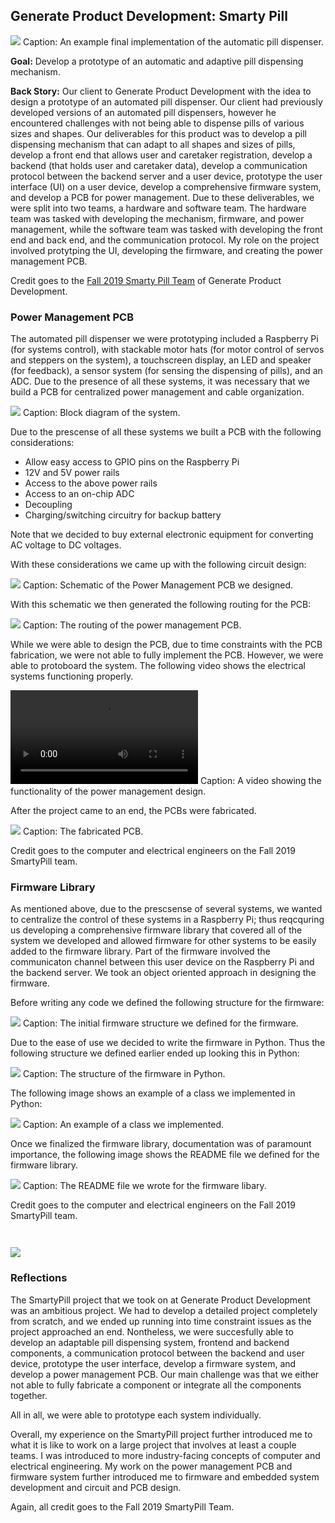 ## Generate Product Development: Smarty Pill

<img src="images/smarty_pill_sample_design.png?raw=true"/>
Caption: An example final implementation of the automatic pill dispenser.


**Goal:** Develop a prototype of an automatic and adaptive pill dispensing mechanism.

**Back Story:**
Our client to Generate Product Development with the idea to design a prototype of an automated pill dispenser. Our client had previously developed versions of an automated pill dispensers, however he encountered challenges with not being able to dispense pills of various sizes and shapes. Our deliverables for this product was to develop a pill dispensing mechanism that can adapt to all shapes and sizes of pills, develop a front end that allows user and caretaker registration, develop a backend (that holds user and caretaker data), develop a communication protocol between the backend server and a user device, prototype the user interface (UI) on a user device, develop a comprehensive firmware system, and develop a PCB for power management. Due to these deliverables, we were split into two teams, a hardware and software team. The hardware team was tasked with developing the mechanism, firmware, and power management, while the software team was tasked with developing the front end and back end, and the communication protocol. My role on the project involved protytping the UI, developing the firmware, and creating the power management PCB.

Credit goes to the <a href="https://web.archive.org/web/20191130065915/https://web.northeastern.edu/generate/our-team/"> Fall 2019 Smarty Pill Team</a> of Generate Product Development.

### Power Management PCB

The automated pill dispenser we were prototyping included a Raspberry Pi (for systems control), with stackable motor hats (for motor control of servos and steppers on the system), a touchscreen display, an LED and speaker (for feedback), a sensor system (for sensing the dispensing of pills), and an ADC. Due to the presence of all these systems, it was necessary that we build a PCB for centralized power management and cable organization. 

<img src = "images/smarty_pill_block_diagram.png?raw=true"/>
Caption: Block diagram of the system.

Due to the prescense of all these systems we built a PCB with the following considerations: 
- Allow easy access to GPIO pins on the Raspberry Pi 
- 12V and 5V power rails
- Access to the above power rails
- Access to an on-chip ADC
- Decoupling
- Charging/switching circuitry for backup battery 

Note that we decided to buy external electronic equipment for converting AC voltage to DC voltages.

With these considerations we came up with the following circuit design: 

<img src = "images/smarty_pill_schematic.png?raw=true"/>
Caption: Schematic of the Power Management PCB we designed.

With this schematic we then generated the following routing for the PCB: 

<img src = "images/smarty_pill_pcb_routing.png?raw=true"/>
Caption: The routing of the power management PCB.

While we were able to design the PCB, due to time constraints with the PCB fabrication, we were not able to fully implement the PCB. However, we were able to protoboard the system. The following video shows the electrical systems functioning properly.

<video controls>
  <source src="images/smarty_pill_electrical_v.mp4" type="video/mp4">
  Your browser does not support the video tag.
</video>
Caption: A video showing the functionality of the power management design.

After the project came to an end, the PCBs were fabricated.

<img src = "images/smarty_pill_pcbs.JPG?raw=true"/>
Caption: The fabricated PCB.

Credit goes to the computer and electrical engineers on the Fall 2019 SmartyPill team.

### Firmware Library

As mentioned above, due to the prescsense of several systems, we wanted to centralize the control of these systems in a Raspberry Pi; thus reqcquring us developing a comprehensive firmware library that covered all of the system we developed and allowed firmware for other systems to be easily added to the firmware library. Part of the firmware involved the communicaton channel between this user device on the Raspberry Pi and the backend server. We took an object oriented approach in designing the firmware. 

Before writing any code we defined the following structure for the firmware:

<img src = "images/smarty_pill_firmware_structure.png?raw=true"/>
Caption: The initial firmware structure we defined for the firmware.

Due to the ease of use we decided to write the firmware in Python.
Thus the following structure we defined earlier ended up looking this in Python:

<img src = "images/smarty_pill_firmware_structure_code.png?raw=true"/>
Caption: The structure of the firmware in Python.

The following image shows an example of a class we implemented in Python:

<img src = "images/smarty_pill_firmware_code_sc.png?raw=true"/>
Caption: An example of a class we implemented.

Once we finalized the firmware library, documentation was of paramount importance, the following image shows the README file we defined for the firmware library.

<img src = "images/smarty_pill_firmware_readme.png?raw=true"/>
Caption: The README file we wrote for the firmware libary.

Credit goes to the computer and electrical engineers on the Fall 2019 SmartyPill team.

<font style="font-size:0px"> ### User Interface Prototype 

Note to self: decide to show later.

<img src="images/dummy_thumbnail.jpg?raw=true"/> </font>

### Reflections

The SmartyPill project that we took on at Generate Product Development was an ambitious project.
We had to develop a detailed project completely from scratch, and we ended up running into time constraint issues as the project approached an end.
Nontheless, we were succesfully able to develop an adaptable pill dispensing system, frontend and backend components, a communication protocol between the backend and user device, prototype the user interface, develop a firmware system, and develop a power management PCB. Our main challenge was that we either not able to fully fabricate a component or integrate all the components together.

All in all, we were able to prototype each system individually.

Overall, my experience on the SmartyPill project further introduced me to what it is like to work on a large project that involves at least a couple teams. I was introduced to more industry-facing concepts of computer and electrical engineering. My work on the power management PCB and firmware system further introduced me to firmware and embedded system development and circuit and PCB design.

Again, all credit goes to the Fall 2019 SmartyPill Team.
